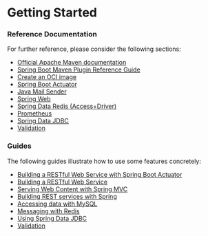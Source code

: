 # Getting Started

### Reference Documentation
For further reference, please consider the following sections:

* [Official Apache Maven documentation](https://maven.apache.org/guides/index.html)
* [Spring Boot Maven Plugin Reference Guide](https://docs.spring.io/spring-boot/docs/3.2.0.RELEASE/maven-plugin/reference/html/)
* [Create an OCI image](https://docs.spring.io/spring-boot/docs/3.2.0.RELEASE/maven-plugin/reference/html/#build-image)
* [Spring Boot Actuator](https://docs.spring.io/spring-boot/docs/3.2.0.RELEASE/reference/htmlsingle/index.html#actuator)
* [Java Mail Sender](https://docs.spring.io/spring-boot/docs/3.2.0.RELEASE/reference/htmlsingle/index.html#io.email)
* [Spring Web](https://docs.spring.io/spring-boot/docs/3.2.0.RELEASE/reference/htmlsingle/index.html#web)
* [Spring Data Redis (Access+Driver)](https://docs.spring.io/spring-boot/docs/3.2.0.RELEASE/reference/htmlsingle/index.html#data.nosql.redis)
* [Prometheus](https://docs.spring.io/spring-boot/docs/3.2.0.RELEASE/reference/htmlsingle/index.html#actuator.metrics.export.prometheus)
* [Spring Data JDBC](https://docs.spring.io/spring-boot/docs/3.2.0.RELEASE/reference/htmlsingle/index.html#data.sql.jdbc)
* [Validation](https://docs.spring.io/spring-boot/docs/3.2.0.RELEASE/reference/htmlsingle/index.html#io.validation)

### Guides
The following guides illustrate how to use some features concretely:

* [Building a RESTful Web Service with Spring Boot Actuator](https://spring.io/guides/gs/actuator-service/)
* [Building a RESTful Web Service](https://spring.io/guides/gs/rest-service/)
* [Serving Web Content with Spring MVC](https://spring.io/guides/gs/serving-web-content/)
* [Building REST services with Spring](https://spring.io/guides/tutorials/rest/)
* [Accessing data with MySQL](https://spring.io/guides/gs/accessing-data-mysql/)
* [Messaging with Redis](https://spring.io/guides/gs/messaging-redis/)
* [Using Spring Data JDBC](https://github.com/spring-projects/spring-data-examples/tree/master/jdbc/basics)
* [Validation](https://spring.io/guides/gs/validating-form-input/)

